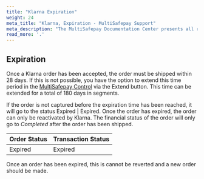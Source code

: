 ```yaml
---
title: "Klarna Expiration"
weight: 24
meta_title: "Klarna, Expiration - MultiSafepay Support"
meta_description: "The MultiSafepay Documentation Center presents all relevant information about our Plugins and API. You can also find support pages for Payment Methods, Tools and General Questions as well as the contact details of our Support and Integration Teams."
read_more: '.'
---
```


## Expiration

Once a Klarna order has been accepted, the order must be shipped within 28 days. If this is not possible, you have the option to extend this time period in the [MultiSafepay Control](https://merchant.multisafepay.com/) via the Extend button. This time can be extended for a total of 180 days in segments.

If the order is not captured before the expiration time has been reached, it will go to the status Expired | Expired. Once the order has expired, the order can only be reactivated by Klarna. The financial status of the order will only go to _Completed_ after the order has been shipped.


| Order Status                      | Transaction Status      |
|--------------------------------|-----------|
| Expired   | Expired  |

Once an order has been expired, this is cannot be reverted and a new order should be made.
